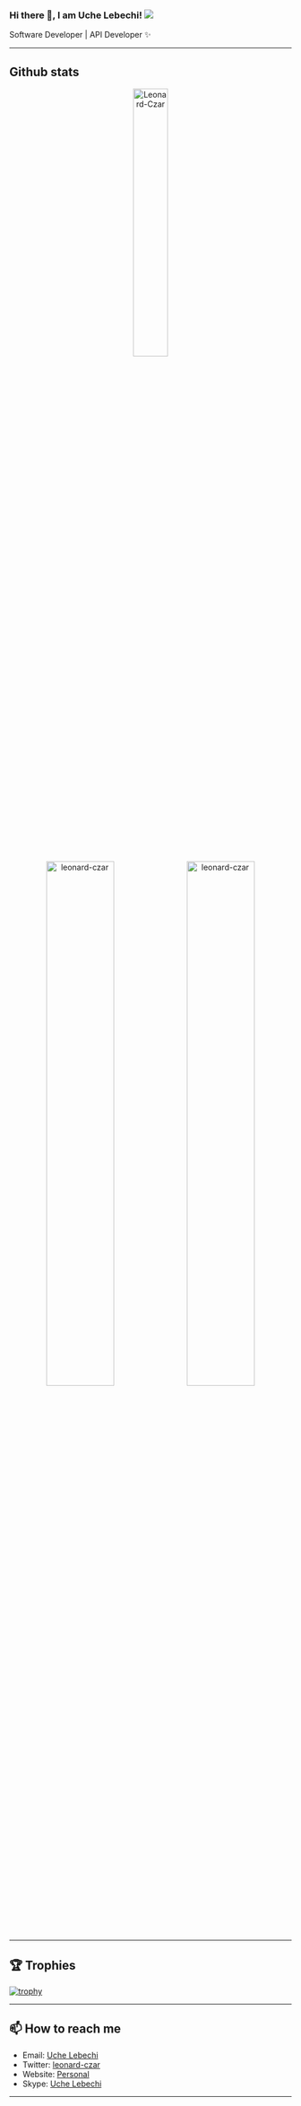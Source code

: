 ### Hi there 👋, I am Uche Lebechi! ![](https://pbs.twimg.com/profile_banners/860357608552763393/1593430830/1500x500)

Software Developer | API Developer ✨

<hr>

## Github stats
<p align="center">
  <img src="https://github-readme-stats.vercel.app/api/top-langs?username=leonard-czar&show_icons=true&locale=en&layout=compact&theme=onedark" 
       style="width:35%; max-height:50vh;" alt="Leonard-Czar" />
</p>


<p align="center" style="width: 100%;">
    <span style="width: 100%;">
        <img align="center" style="width: 49%;" src="https://github-readme-streak-stats.herokuapp.com/?user=leonard-czar&theme=onedark" alt="leonard-czar" />
        <img align="center" style="width: 49%;" src="https://github-readme-stats.vercel.app/api?username=leonard-czar&show_icons=true&locale=en&theme=onedark" alt="leonard-czar" />
<!--       <img align="center" style="width: 100%;" src="https://raw.githubusercontent.com/leonard-czar/leonard-czar/output/github-contribution-grid-snake-dark.svg#gh-dark-mode-only" alt="Leonard-czar" /> -->
    </span>
</p>


<hr>


## 🏆 Trophies

[![trophy](https://github-profile-trophy.vercel.app/?username=leonard-czar&theme=onedark&margin-w=15&margin-h=15)](https://www.buymeacoffee.com/pantani)

<hr>

## 📫 How to reach me

- Email: [Uche Lebechi](mailto:lebechiuchey@gmail.com)
- Twitter: [leonard-czar](https://x.com/leonard-czar)
- Website: [Personal](https://uche-lebechi-portfolio.vercel.app/)
- Skype:   [Uche Lebechi](https://join.skype.com/invite/NRCCGDnepedX)


<!-- - LinkedIn: [Uche Lebechi](https://www.linkedin.com/in/uche-lebechi-1a2025170/) -->

<hr>


